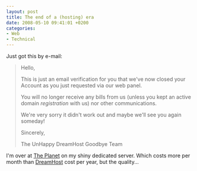 ```yaml
---
layout: post
title: The end of a (hosting) era
date: 2008-05-10 09:41:01 +0200
categories:
- Web
- Technical
---
```

Just got this by e-mail:

<blockquote>Hello,

This is just an email verification for you that we've now closed your Account as you just requested via our web panel.

You will no longer receive any bills from us (unless you kept an active domain _registration_ with us) nor other communications.

We're very sorry it didn't work out and maybe we'll see you again someday!

Sincerely,

The UnHappy DreamHost Goodbye Team</p></blockquote>
I'm over at <a href="http://www.theplanet.com">The Planet</a> on my shiny dedicated server. Which costs more per month than <a href="http://www.dreamhost.com">DreamHost</a> cost per year, but the quality...
